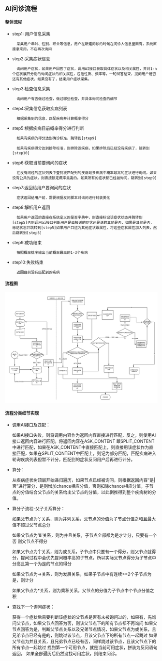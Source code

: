 ## AI问诊流程

#### 整体流程

- step1: 用户信息采集
    
        采集用户年龄、性别、职业等信息，用户在新建问诊的时候在问诊人信息里面有，系统直接拿来用，不在再次询问
        
- step2:采集症状信息

        询问用户症状，如果用户回答了症状，调用AI接口获取具体症状以及相关属性，并对1-n个症状展开分别的询问症状的相关属性，包括性质、频率等。一轮回答结束，提问用户是否还有其他症状，如果没有了，结束用户症状采集。
        
- step3:检查信息采集

        询问用户有否做过检查，做过哪些检查，并具体询问检查的细节
        
- step4:采集信息获取疾病列表
        
        根据采集到的信息，匹配疾病并计算概率得分
        
- step5:根据疾病目前概率得分进行判断
        
        如果有疾病的得分达到确诊标准，跳转到[step9] 
        
        如果有疾病得分达到排除标准，则排除该疾病，如果排除后已经没有疾病了，跳转到[step10]
        
- step6:获取当前要询问的症状
        
        在没有问过的症状列表中查找被匹配到的疾病最多疾病中概率最高的症状进行询问，如果没有公共的症状，则直接锁定概率最高的。如果所有的症状都已经被询问，跳转到[step9]

- step7:返回给用户要询问的症状

        症状返回给用户前，需要根据反问脚本对询问进行封装美化
        
- step8:解析用户返回
        
        如果用户返回的直接在系统定义的是否字典中，则直接标记该症状状态并跳转到[step5]否则调用ai接口判断用户是直接说的症状还是说的其他是否，如果是其他是否，标记状态并跳转到[step5]如果用户口述为其他症状跟属性，将这些症状属性加入列表，然后跳转到[step5]
        
- step9:成功结束

        按照概率排序输出当前概率最高的1-3个疾病

- step10:失败结束

        返回目前没有匹配到的疾病
       
    
#### 流程图
![流程图](./AI问诊流程v1.1.png)

#### 流程分类细节实现

- 调用AI接口及匹配：

    如果AI接口失败，则将调用内容作为返回内容直接进行匹配，反之，则使用AI接口返回内容进行匹配。将返回内容在ASK_CONTENT 跟SPLIT_CONTENT中进行匹配，如果在ASK_CONTENT中直接匹配上，则直接用该症状作为直接匹配，如果在SPLIT_CONTENT中匹配上，则记为部分匹配，匹配疾病进入轮询疾病列表但暂不计分，匹配到的症状反问用户后再进行计分。

- 算分：
    
    从疾病症状树顶层开始递归遍历，如果节点已经被询问，则根据返回内容“是|否”进行算分，是则增加chance相应分值，否则扣除chance相应分值，子节点的分值结合父节点的关系给出父节点的分值，以此倒推得到整个疾病树的分值。

- 算分子流程-父子关系算分：

    如果父节点为';'关系，则为并列关系，父节点的分值为子节点分值之和且最大值不超过父节点总分
    
    如果父节点为'&'关系，则为并且关系，子节点全部都为是才计分，只要有一个否 则父节点不得分
    
    如果父节点为'|'关系，则为或关系，子节点中只要有一个得分，则父节点就得分，提问过程中会优先提问概率高的子节点，所以实际父节点得分为子节点中分高且第一个为是的节点的得分
    
    如果父节点为->关系，则为发展关系，如果子节点中有连续>=2个子节点为是，则计分
    
    如果父节点为*关系，则为乘积关系，父节点的分值为子节点中个节点分值之积
    
- 查找下一个询问症状：

    获得一个症状后需要判断该症状的父节点是否有未被询问过的，如果有，先询问父节点，如果父节点回答为否，则该父节点下的所有节点都不再询问
    如果父节点回答为是，判断父节点关系以及兄弟节点情况，如果父节点为或关系，且兄弟节点已经有是的，则跳过该节点，且该父节点下的所有节点一起跳过
    如果父节点为并且关系，且兄弟节点已经有否，同样跳过该节点，且该父节点下的所有节点一起跳过
    找到第一个可用节点，就是当前可用症状，拼装为反问语句返回。
    如果全部遍历后仍然没找可用症状，则结束问诊。